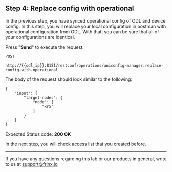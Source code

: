 ## Step 4: Replace config with operational

In the previous step, you have synced operational config of ODL and device config. In this step, you will replace your local configuration in postman with operational configuration from ODL. With that, you can be sure that all of your configurations are identical.


Press "**Send**" to execute the request.

```
POST

http://{{odl_ip}}:8181/restconf/operations/uniconfig-manager:replace-config-with-operational
```

The body of the request should look similar to the following:

```
{
    "input": {
        "target-nodes": {
            "node": [
                "xr5"
            ]
        }
    }
}
```

Expected Status code: **200 OK**

In the next step, you will check access list that you created before.

---
If you have any questions regarding this lab or our products in general, write to us at [support@frinx.io](mailto:support@frinx.io)
